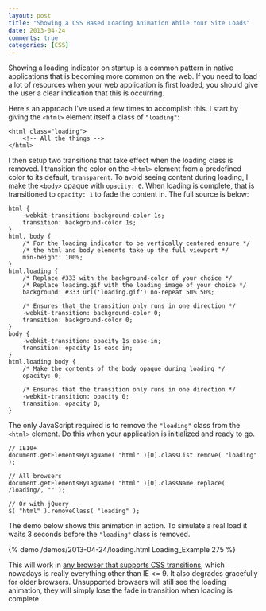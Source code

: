 ```yaml
---
layout: post
title: "Showing a CSS Based Loading Animation While Your Site Loads"
date: 2013-04-24
comments: true
categories: [CSS]
---
```


Showing a loading indicator on startup is a common pattern in native applications that is becoming more common on the web.  If you need to load a lot of resources when your web application is first loaded, you should give the user a clear indication that this is occurring.

<!-- more -->

Here's an approach I've used a few times to accomplish this.  I start by giving the `<html>` element itself a class of `"loading"`:

<pre class="language-markup"><code>&lt;html class="loading"&gt;
    &lt;!-- All the things --&gt;
&lt;/html&gt;
</code></pre>

I then setup two transitions that take effect when the loading class is removed.  I transition the color on the `<html>` element from a predefined color to its default, `transparent`.  To avoid seeing content during loading, I make the `<body>` opaque with `opacity: 0`.  When loading is complete, that is transitioned to `opacity: 1` to fade the content in.  The full source is below:

<pre class="language-css line-numbers"><code>html {
    -webkit-transition: background-color 1s;
    transition: background-color 1s;
}
html, body {
    /* For the loading indicator to be vertically centered ensure */
    /* the html and body elements take up the full viewport */
    min-height: 100%;
}
html.loading {
    /* Replace #333 with the background-color of your choice */
    /* Replace loading.gif with the loading image of your choice */
    background: #333 url('loading.gif') no-repeat 50% 50%;

    /* Ensures that the transition only runs in one direction */
    -webkit-transition: background-color 0;
    transition: background-color 0;
}
body {
    -webkit-transition: opacity 1s ease-in;
    transition: opacity 1s ease-in;
}
html.loading body {
    /* Make the contents of the body opaque during loading */
    opacity: 0;

    /* Ensures that the transition only runs in one direction */
    -webkit-transition: opacity 0;
    transition: opacity 0;
}
</code></pre>

The only JavaScript required is to remove the `"loading"` class from the `<html>` element.  Do this when your application is initialized and ready to go.

<pre class="language-javascript"><code>// IE10+
document.getElementsByTagName( "html" )[0].classList.remove( "loading" );

// All browsers
document.getElementsByTagName( "html" )[0].className.replace( /loading/, "" );

// Or with jQuery
$( "html" ).removeClass( "loading" );
</code></pre>

The demo below shows this animation in action.  To simulate a real load it waits 3 seconds before the `"loading"` class is removed.

{% demo /demos/2013-04-24/loading.html Loading_Example 275 %}

This will work in [any browser that supports CSS transitions](http://caniuse.com/#feat=css-transitions), which nowadays is really everything other than IE <= 9.  It also degrades gracefully for older browsers.  Unsupported browsers will still see the loading animation, they will simply lose the fade in transition when loading is complete.
